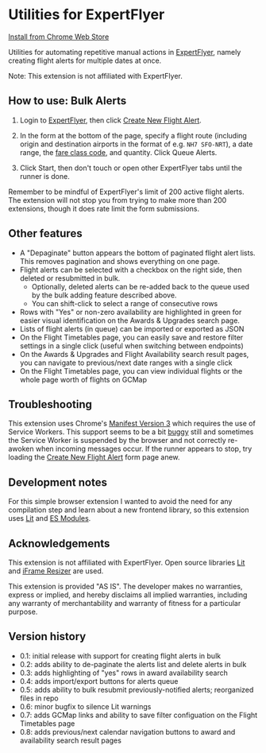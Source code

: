 # Utilities for ExpertFlyer

[Install from Chrome Web Store](https://chrome.google.com/webstore/detail/utilities-for-expertflyer/pkadldhlfkfikppkplbpdbpchlpkkelo)

Utilities for automating repetitive manual actions in [ExpertFlyer](https://www.expertflyer.com/), namely creating flight alerts for multiple dates at once.

Note: This extension is not affiliated with ExpertFlyer.

## How to use: Bulk Alerts

1. Login to [ExpertFlyer](https://www.expertflyer.com/), then click [Create New Flight Alert](https://www.expertflyer.com/flightAlert.do).

2. In the form at the bottom of the page, specify a flight route (including origin and destination airports in the format of e.g. `NH7 SFO-NRT`), a date range, the [fare class code](https://www.expertflyer.com/sessionlessClassList.do), and quantity. Click Queue Alerts.

3. Click Start, then don't touch or open other ExpertFlyer tabs until the runner is done.

Remember to be mindful of ExpertFlyer's limit of 200 active flight alerts. The extension will not stop you from trying to make more than 200 extensions, though it does rate limit the form submissions.

## Other features

- A "Depaginate" button appears the bottom of paginated flight alert lists. This removes pagination and shows everything on one page.
- Flight alerts can be selected with a checkbox on the right side, then deleted or resubmitted in bulk.
  - Optionally, deleted alerts can be re-added back to the queue used by the bulk adding feature described above.
  - You can shift-click to select a range of consecutive rows
- Rows with "Yes" or non-zero availability are highlighted in green for easier visual identification on the Awards & Upgrades search page.
- Lists of flight alerts (in queue) can be imported or exported as JSON
- On the Flight Timetables page, you can easily save and restore filter settings in a single click (useful when switching between endpoints)
- On the Awards & Upgrades and Flight Availability search result pages, you can navigate to previous/next date ranges with a single click
- On the Flight Timetables page, you can view individual flights or the whole page worth of flights on GCMap

## Troubleshooting

This extension uses Chrome's [Manifest Version 3](https://developer.chrome.com/docs/extensions/mv3/intro/mv3-migration/) which requires the use of Service Workers. This support seems to be a bit [buggy](https://groups.google.com/a/chromium.org/g/chromium-extensions/c/LQ_VpMCpksw) still and sometimes the Service Worker is suspended by the browser and not correctly re-awoken when incoming messages occur. If the runner appears to stop, try loading the [Create New Flight Alert](https://www.expertflyer.com/flightAlert.do) form page anew.

## Development notes

For this simple browser extension I wanted to avoid the need for any compilation step and learn about a new frontend library, so this extension uses [Lit](https://lit.dev/) and [ES Modules](https://developer.mozilla.org/en-US/docs/Web/JavaScript/Guide/Modules).

## Acknowledgements

This extension is not affiliated with ExpertFlyer. Open source libraries [Lit](https://lit.dev/) and [iFrame Resizer](https://github.com/davidjbradshaw/iframe-resizer) are used.

This extension is provided "AS IS". The developer makes no warranties, express or implied, and hereby disclaims all implied warranties, including any warranty of merchantability and warranty of fitness for a particular purpose.

## Version history

- 0.1: initial release with support for creating flight alerts in bulk
- 0.2: adds ability to de-paginate the alerts list and delete alerts in bulk
- 0.3: adds highlighting of "yes" rows in award availability search
- 0.4: adds import/export buttons for alerts queue
- 0.5: adds ability to bulk resubmit previously-notified alerts; reorganized files in repo
- 0.6: minor bugfix to silence Lit warnings
- 0.7: adds GCMap links and ability to save filter configuation on the Flight Timetables page
- 0.8: adds previous/next calendar navigation buttons to award and availability search result pages

